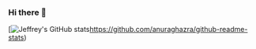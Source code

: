 ### Hi there 👋

<!--
**bat-kryptonyte/bat-kryptonyte** is a ✨ _special_ ✨ repository because its `README.md` (this file) appears on your GitHub profile.

Here are some ideas to get you started:

- 🔭 I’m currently working on ...
- 🌱 I’m currently learning ...
- 👯 I’m looking to collaborate on ...
- 🤔 I’m looking for help with ...
- 💬 Ask me about ...
- 📫 How to reach me: ...
- 😄 Pronouns: ...
- ⚡ Fun fact: ...
-->
[![Jeffrey's GitHub stats](https://github-readme-stats.vercel.app/api?username=bat-kryptonyte)https://github.com/anuraghazra/github-readme-stats)
